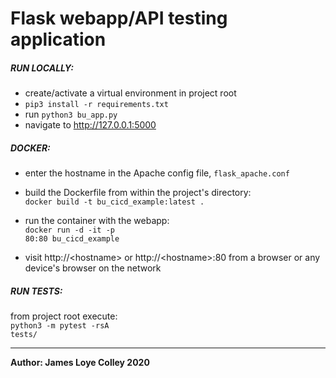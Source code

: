 # Flask webapp/API testing application


##### RUN LOCALLY:
* create/activate a virtual environment in project root
* <code>pip3 install -r requirements.txt</code>
* run <code>python3 bu_app.py</code>
* navigate to http://127.0.0.1:5000


##### DOCKER:
* enter the hostname in the Apache config file, <code>flask_apache.conf</code><br>
* build the Dockerfile from within the project's directory:<br>
<code>docker build -t bu_cicd_example:latest .</code>

* run the container with the webapp:<br>
<code>docker run -d -it -p 80:80 bu_cicd_example</code>

* visit http://&lt;hostname&gt; or http://&lt;hostname&gt;:80 from
a browser or any device's browser on the network


##### RUN TESTS:
from project root execute:<br>
<code>python3 -m pytest -rsA tests/</code>





<hr>
<b>Author: James Loye Colley 2020</b><br>
